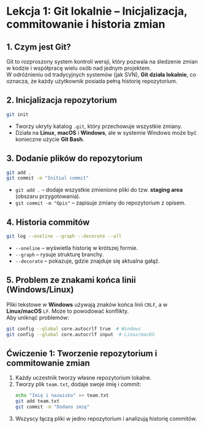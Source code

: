 # Lekcja 1: Git lokalnie – Inicjalizacja, commitowanie i historia zmian  

## **1. Czym jest Git?**  
Git to rozproszony system kontroli wersji, który pozwala na śledzenie zmian w kodzie i współpracę wielu osób nad jednym projektem.  
W odróżnieniu od tradycyjnych systemów (jak SVN), **Git działa lokalnie**, co oznacza, że każdy użytkownik posiada pełną historię repozytorium.

## **2. Inicjalizacja repozytorium**
```sh
git init
```
- Tworzy ukryty katalog `.git`, który przechowuje wszystkie zmiany.
- Działa na **Linux**, **macOS** i **Windows**, ale w systemie Windows może być konieczne użycie **Git Bash**.

## **3. Dodanie plików do repozytorium**
```sh
git add .
git commit -m "Initial commit"
```
- `git add .` – dodaje wszystkie zmienione pliki do tzw. **staging area** (obszaru przygotowania).
- `git commit -m "Opis"` – zapisuje zmiany do repozytorium z opisem.

## **4. Historia commitów**
```sh
git log --oneline --graph --decorate --all
```
- `--oneline` – wyświetla historię w krótszej formie.
- `--graph` – rysuje strukturę branchy.
- `--decorate` – pokazuje, gdzie znajduje się aktualna gałąź.

## **5. Problem ze znakami końca linii (Windows/Linux)**  
Pliki tekstowe w **Windows** używają znaków końca linii `CRLF`, a w **Linux/macOS** `LF`. Może to powodować konflikty.  
Aby uniknąć problemów:
```sh
git config --global core.autocrlf true  # Windows
git config --global core.autocrlf input  # Linux/macOS
```

## **Ćwiczenie 1: Tworzenie repozytorium i commitowanie zmian**  
1. Każdy uczestnik tworzy własne repozytorium lokalne.
2. Tworzy plik `team.txt`, dodaje swoje imię i commit:
   ```sh
   echo "Imię i nazwisko" >> team.txt
   git add team.txt
   git commit -m "Dodano imię"
   ```
3. Wszyscy łączą pliki w jedno repozytorium i analizują historię commitów.
